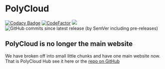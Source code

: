 # PolyCloud
[![Codacy Badge](https://api.codacy.com/project/badge/Grade/3d1b0134e6f848f0a1959d0045cc01b3)](https://app.codacy.com/gh/Poly-Development/PolyCloud?utm_source=github.com&utm_medium=referral&utm_content=Poly-Development/PolyCloud&utm_campaign=Badge_Grade_Dashboard) [![CodeFactor](https://www.codefactor.io/repository/github/poly-development/polycloud/badge)](https://www.codefactor.io/repository/github/poly-development/polycloud)
![](https://img.shields.io/website?down_color=red&down_message=Offline&style=flat&up_color=green&up_message=Online&url=https%3A%2F%2Fpolycloud.herokuapp.com) ![GitHub commits since latest release (by SemVer including pre-releases)](https://img.shields.io/github/commits-since/Poly-Development/PolyCloud/latest?color=dark%20green&include_prereleases&sort=semver&style=flat)

## PolyCloud is no longer the main website
We have broken off into small little chunks and have one main website now. That is PolyCloud Hub see it here or the [repo on GitHub](#)
